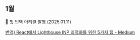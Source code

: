 ## 1월

🎉 첫 번역 아티클 발행 (2025.01.11)

[번역) React에서 Lighthouse INP 최적화를 위한 5가지 팁 - Medium](https://medium.com/@sovely0616/%EB%B2%88%EC%97%AD-%EC%95%84%ED%8B%B0%ED%81%B4-react%EC%97%90%EC%84%9C-inp-%EC%B5%9C%EC%A0%81%ED%99%94%EB%A5%BC-%EC%9C%84%ED%95%9C-5%EA%B0%80%EC%A7%80-%ED%8C%81-e75a72e5aa47)
